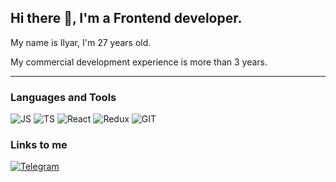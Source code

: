 ## Hi there 👋, I'm a Frontend developer.

My name is Ilyar, I'm 27 years old.

My commercial development experience is more than 3 years.

---

### Languages and Tools

![JS](https://img.shields.io/badge/-JS-000?style=for-the-badge&logo=javascript&logoColor=FFC83D)
![TS](https://img.shields.io/badge/-TS-000?style=for-the-badge&logo=typescript&logoColor=3178c6)
![React](https://img.shields.io/badge/-React-000?style=for-the-badge&logo=react&logoColor=61dafb)
![Redux](https://img.shields.io/badge/-Redux-000?style=for-the-badge&logo=redux&logoColor=764abc)
![GIT](https://img.shields.io/badge/-GIT-000?style=for-the-badge&logo=git&logoColor=f14e32)

### Links to me

[![Telegram](https://img.shields.io/badge/-Telegram-000?style=for-the-badge&logo=telegram&logoColor=3390EC)](https://t.me/iljar96)
